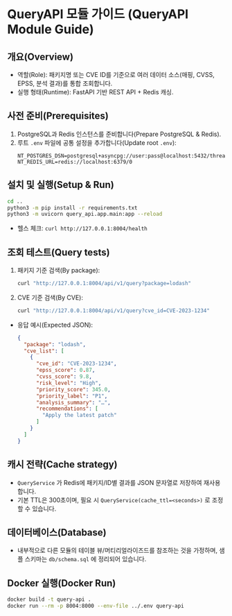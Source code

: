 # QueryAPI 모듈 가이드 (QueryAPI Module Guide)

## 개요(Overview)
- 역할(Role): 패키지명 또는 CVE ID를 기준으로 여러 데이터 소스(매핑, CVSS, EPSS, 분석 결과)를 통합 조회합니다.
- 실행 형태(Runtime): FastAPI 기반 REST API + Redis 캐싱.

## 사전 준비(Prerequisites)
1. PostgreSQL과 Redis 인스턴스를 준비합니다(Prepare PostgreSQL & Redis).
2. 루트 `.env` 파일에 공통 설정을 추가합니다(Update root `.env`):
   ```env
   NT_POSTGRES_DSN=postgresql+asyncpg://user:pass@localhost:5432/threatdb
   NT_REDIS_URL=redis://localhost:6379/0
   ```

## 설치 및 실행(Setup & Run)
```bash
cd ..
python3 -m pip install -r requirements.txt
python3 -m uvicorn query_api.app.main:app --reload
```
- 헬스 체크: `curl http://127.0.0.1:8004/health`

## 조회 테스트(Query tests)
1. 패키지 기준 검색(By package):
   ```bash
   curl "http://127.0.0.1:8004/api/v1/query?package=lodash"
   ```
2. CVE 기준 검색(By CVE):
   ```bash
   curl "http://127.0.0.1:8004/api/v1/query?cve_id=CVE-2023-1234"
   ```
- 응답 예시(Expected JSON):
  ```json
  {
    "package": "lodash",
    "cve_list": [
      {
        "cve_id": "CVE-2023-1234",
        "epss_score": 0.87,
        "cvss_score": 9.8,
        "risk_level": "High",
        "priority_score": 345.0,
        "priority_label": "P1",
        "analysis_summary": "…",
        "recommendations": [
          "Apply the latest patch"
        ]
      }
    ]
  }
  ```

## 캐시 전략(Cache strategy)
- `QueryService` 가 Redis에 패키지/ID별 결과를 JSON 문자열로 저장하여 재사용합니다.
- 기본 TTL은 300초이며, 필요 시 `QueryService(cache_ttl=<seconds>)` 로 조정할 수 있습니다.

## 데이터베이스(Database)
- 내부적으로 다른 모듈의 테이블 뷰/머티리얼라이즈드를 참조하는 것을 가정하며, 샘플 스키마는 `db/schema.sql` 에 정리되어 있습니다.

## Docker 실행(Docker Run)
```bash
docker build -t query-api .
docker run --rm -p 8004:8000 --env-file ../.env query-api
```


